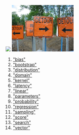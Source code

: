 <img src="../img/dead_end.png" style="width: 200px;"/>
<img src="../img/detour.jpg" style="width: 200px;"/>

1. ["bias"](bias.md)
1. ["bootstrap"](bootstrap.md)
1. ["distribution"](distribution.md)
1. ["domain"](domain.md)
1. ["kernel"](kernel.md)
1. ["latency"](latency.md)
1. ["linear"](linear.md)
1. ["parameters"](parameters.md)
1. ["probability"](probability.md)
1. ["regression"](regression.md)
1. ["sampling"](sampling.md)
1. ["score"](score.md)
1. ["search"](search.md)
1. ["vector"](vector.md)
